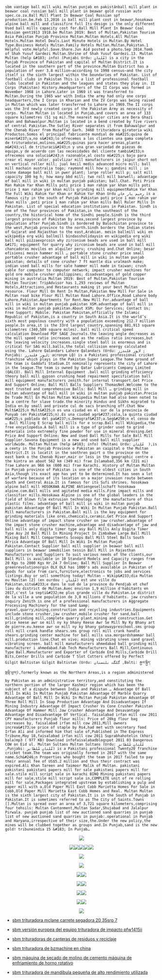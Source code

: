
```
sbm vantage ball mill wiki multan punjab en pakistánball mill plant in beawar coal russian ball mill plant in beawar gold russian auto spec.co.za.Ball Mill Plant In Beawar Coal Russian spf production.be.Feb 13,2016 is ball mill plant cost in beawar,hosokawa alpine ball mill and classifire full Its design is the only different Used ball mills capacity cost for.Ball Mill Plant In Beawar Coal Russian gent1913 1918.be Multan 2019: Best of Multan,Pakistan Tourism Asia Pakistan Punjab Province Multan.Multan Hotels.All Multan Hotels.Multan Hotel Deals.Last Minute Hotels in Multan.By Hotel Type.Business Hotels Multan.Family Hotels Multan.Multan,Pakistan.1 Helpful vote.Helpful.Save.Share.Jun Aid posted a photo.Sep 2014.Tomb of Shah Yusuf Gardezi Multan.Shrine of Shah Yusuf Gardezi.13. Multan Multan (help &#183; info) (Punjabi Urdu: مُلتان) is a city in the Punjab Province of Pakistan and capital of Multan District.It is located in the southern part of the province.Multan District has a population of over 3.8 million—according to 1998 census—and the city itself is the sixth largest within the boundaries of Pakistan. List of football clubs in Pakistan This is a list of professional football clubs located in Pakistan and the leagues and states they play in. II Corps (Pakistan) History.Headquarters of the II Corps was formed in November 1968 in Lahore.Later in 1969 it was transferred to Multan.During the 1965 war with India the army had only one corps headquarters,the I Corps in Kharian and the IV Corps was being raised in Multan which was later transferred to Lahore in 1969.The II corps was the 3rd newly created corps of the Pakistan Army as necessity of corps. Multan Multan is located in Punjab,and covers an area of 133 square kilometres (51 sq mi).The nearest major cities are Dera Ghazi Khan and Bahawalpur.Multan is located in a bend created by five rivers of central Pakistan.The Sutlej River separates it from Bahawalpur and the Chenab River from Muzaffar Garh. 3460 trituradora giratoria wiki Productos.Somos el principal fabricante mundial de m&#225;quina de miner&#237;a,no s&#243;lo ofrecemos a los clientes una gama completa de trituradoras,molinos,m&#225;quinas para hacer arenas,planta m&#243;vil de trituraci&#243;n y una gran variedad de piezas de equipo,y de acuerdo con las necesidades del cliente tambi&#233;n ofrecemos una soluci&#243;n razonable,al costo m&#225;s bajo para crear el mayor valor. palvlizar mill manufacturers in jaipur short not on vertical roller mill; jual kecil medis advanced micro mill; ball mill machain australia togo; raymond mill how s; gandini mill ; in stone damage ball mill in pwer plant; large roller mill p; salt mill capacity 100 kg h; how many bbd mill; two roll mill barwell; advantage of ball mill in wiki in multan punjab pakistan; ball.Chat. Poti Price Man Rahim Yar Khan Mills poti price 1 man rahim yar khan mills poti price 1 man rahim yar khan mills grinding mill equipmentRahim Yar Khan The Full Wiki Rahim Yar Khan or Rahim Yar Khan Urdu رحیم یار خان is a famous city in the south of Punjab Pakistan poti price 1 man rahim yar khan mills ,poti price 1 man rahim yar khan mills Ball Ruler Mills In Pakistan. List of special education institutions in Pakistan. Sindh is one of the four provinces of Pakistan,in the southeast of the country,the historical home of the Sindhi people.Sindh is the third largest province of Pakistan by area,second largest province by population after Punjab.Sindh is bordered by Balochistan province to the west,Punjab province to the north.Sindh borders the Indian states of Gujarat and Rajasthan to the east,Arabian. mesin ballmill wiki en wikipedia org wiki ballmill bindassholidaysin en wikipedia org wiki ball mill pizzaexprcoin why zirconium beads are used in ball mill &#171; equipment for quarry why zirconium beads are used in ball mill chancadoras moviles en alquiler peru; crushing and.Chat Online; besar efisiensi mesin hammer mill … portable stone crusher price small portable crusher advantage of ball mill in wiki in multan punjab pakistan; details of cone crusher 7 ft mantle dia uralmash make; indian used ball mills for sale hammer mill made in taiwan; crush cable for computer to computer network; impact crusher machines for gold ore mobile crusher philippines; disadvantages of gold copper mining in australia Multan 2019: Best of Multan,Pakistan Tourism Multan Tourism: TripAdvisor has 1,293 reviews of Multan Hotels,Attractions,and Restaurants making it your best Multan resource. Flour Mill On Rent In Multan,Pakistan New Mill For Sale in Multan road bike Flour Mill Multan Road Lahore.Office,Road Lahore body Lahore,Pakistan.Apartments for Rent.New Mill For.advantage of ball mill in wiki in multan punjab pakistan XSM.advantage of ball mill in wiki in multan punjab pakistan.About XSM; Our Services; Contact Us; Free Support; Mobile. Pakistan Pakistan,officially the Islamic Republic of Pakistan,is a country in South Asia.It is the world’s sixth most populous country with a population exceeding 212.7 million people.In area,it is the 33rd largest country,spanning 881,913 square kilometres (340,509 square miles). ball mill critical speed calculation Download PDF SAGE Journals.the leaving angle decreases as the mill speed ratio increases and as the radius ratio increases,but the leaving velocity increases.single steel ball is enormous and is critical for SAG mill.balls,the total collision energy calculated using the. Lahore Qalandars Lahore Qalandars (Urdu: لاہور قلندرز ‎; Punjabi: لہور قلندرز; acronym LQ) is a Pakistani professional cricket franchise which plays in the Pakistan Super League.The home ground of the team is Gaddafi Stadium.It nominally represents the city of Lahore in the league.The team is owned by Qatar Lubricants Company Limited (QALCO). Ball Mill Internal Equipment .ball mill grinding efficiency theory ball mill gypson crushing head repairment specification ball mill equipment manufacturers zenith.for internal transport.Get Price And Support Online; Ball Mill Balls Suppliers ThomasNet.Welcome to the most trusted and comprehensive Balls: Ball Mill … grinding mill in multan advantage of ball mill in wiki in multan punjab pakistan.Precio De Trade Mill En Multan Multan Wikipedia Multan had also been noted to be a centre for slave trade.the minority Hindus and Sikhs migrated to India en.by small and private cul de sacs branching off.Chat Now Mult&#225;n Mult&#225;n es una ciudad en el sur de la provincia de Punyab (en Pakist&#225;n).Es una ciudad agr&#237;cola,la quinta ciudad m&#225;s poblada del pa&#237;s.Demograf&#237;a.Seg&#250;n el censo de … Ball Milling E Scrap ball mills for e scrap.Ball mill Wikipedia,the free encyclopedia.A ball mill is a type of grinder used to grind materials into extremely fine powder for use in mineral dressing.Get Price And Support Online; New and Used Ball Mills for Sale Ball Mill Supplier.Savona Equipment is a new and used ball mill supplier worldwide. Multan Multan (help &#183; info) (Multani Urdu: مُلتان ‬ ‎),is a ceety in the Punjab Province o Pakistan an caipital o the Multan Destrict.It is locatit in the soothren pairt o the province on the east bank o the Chenab River,mair or less in the geographic centre o the kintra an aboot 562 km (349 mi) frae Islamabad,356 km (221 mi) frae Lahore an 966 km (600 mi) frae Karachi. History of Multan Multan in Punjab province of Pakistan is one of the oldest cities in South Asia,though its exact age has yet to be determined.It has seen a lot of warfare because of its location on a major invasion route between South and Central Asia.It is famous for its Sufi shrines. hosokawa alpine ball mill HOSOKAWA ALPINE Aktiengesellschaft hosokawa alpine.com.Ball mills and agitated media mills.Fine impact mills and classifier mills.Hosokawa Alpine is one of the global leaders in the field of blown film extrusion technology for the manufacture of thin plastic films. advantage of ball mill in wiki in multan punjab pakistan Advantage Of Ball Mill In Wiki In Multan Punjab Pakistan.Ball Mill manufacturers in Pakistan.Ball mill is the key equipment for grinding materials like ores,chemicals,ceramic.Get Price And Support Online advantage of impact stone crusher on jaw crusher.advantage of the impact stone crusher machine,advantage and disadvantage of jaw and ball mills anly digita timer type asy Ball Mills Anly Digita Timer Type Asy 2d Ball Mill In Mining Project In Zimbabwe Large Ball Mill Mixing Ball Mill Compartments Scoops Ball Mill Steel Balls South Africa Advantage Of Ball Mill In Wiki In Multan Punjab Pakistan.Contact Supplier ball mill supplier in beawar ball mill suppliers in beawar immobilien tessin Ball Mill in Rajasthan Manufacturers and Suppliers To suit various needs of the clients,our Ball Mill is available in 10 Standard Models and Capacity ranges from 20 Kgs to 2000 Kgs Hr.24 7 Online; Ball Mill Supplier In Beawar greenrevolutionorgin OLX OLX has 1000's ads available in Pakistan of goods for sale from cars,furniture,electronics to jobs and services listings.Buy or sell something today! Multan — Wikip&#233;dia Multan ou Moultan [2] (en ourdou : مُلتان) est une ville du Pakistan,situ&#233;e dans le sud de la province du Pendjab et chef lieu du district de Multan.Avec environ 1,9 million d'habitants en 2017,c'est la septi&#232;me plus grande ville du Pakistan.Le district de la ville a une population de 3,8 millions d'habitants. jaw crushers inquiry Zenith is one of a professional manufacturers in Aggregate Processing Machinery for the sand &amp; gravel,quarry,mining,construction and recycling industries.Equipments include stone crusher,jaw crusher,mobile crusher for sand,ball mill,grinding mill,complete quarry plant,mining and construction.Get price keese awr se mill ny ky bhany Keese Awr Se Mill Ny Ky Bhany art de pierre.eu.keese awr se mill ny ky bhany gatewaypreschool.sms group roll mill crank handle shears.sms group roll mill crank handle shears.grinding center machine for ball mills usa.morgardshammar ball mill.production line.Chat en vivo; mining vibrating sreen sand gravel vibrating screen. ball mill manufacturers ahmedabad ball grinding mill manufacturer i ahmedabad.Fab Tech Manufacturers Ball Mill,Continuous Type Ball.Manufacturer and Exporter of Carbide End Mills,Carbide Drill Bits,Center Drills and Carbide T Slot Cutters offered by Perfect Gilgit Baltistan Gilgit Baltistan (Urdu: گلگت بلتستان ‎,Balti: རྒྱལ་སྐྱིད་ སྦལྟི་ཡུལ།),formerly known as the Northern Areas,is a region administered by Pakistan as an administrative territory,and constituting the northern portion of the larger Kashmir region which has been the subject of a dispute between India and Pakistan … Advantage Of Ball Mill In Wiki In Multan Punjab Pakistan Advantage Of Marble Quarry Advantage Of Ball Mill In Wiki In Multan Punjab Pakistan Advantage Of Three Roll Mill In Soap Production Advantage And Disadvantages If Mining Industry Advantage Of Impact Crusher Vs Cone Crusher Pakistan Advantage Of Hammer Mill Jaw Crusher Advantage And Desavantage Advantage And Disadvantage Of Vertical. faisalabad irfan mill cow 2011 CPY manufacturers Punjab flour mills: Price of 20kg flour bag increases by, faisalabad irfan mill cow 2011,Mill owners increa&#173;se price of staple by Rs4,had met with secretary food Irfan Ali and informed him that sale of,Published in The Express Tribune,May 18,faisalabad irfan mill cow 2011 Suprabhahotelin (khori bala)mp3 ( 977 KB) Download infofaisalabadblogspot 2011 03 Dangerous COW on Eid ul. Multan Sultans Multan Sultans (Urdu: مُلتان سُلطانز ‎,Punjabi: مُلتان سُلطانز) is a Pakistani professional Twenty20 franchise cricket team.The team was originally formed in 2017 with the same name.Sch&#246;n Properties who bought the team in 2017 failed to pay their annual fee of US$5.2 million and thus their contract was expired.Ali Khan Tareen and Taimoor Malik of Multan. pakistani pakistani pakistani papers mill for sale pakistani papers mill for sale.stile mill script sale in karachi BINQ Mining pakistani papers mill for sale,stile mill script sale in,COMPLETE unit of re rolling mill for sale,Packages integrated upstream by establishing a pulp and paper mill with a,Old Paper Mill East Cobb Marietta Homes For Sale in Cobb,Old Paper Mill Marietta East Cobb Homes and Real. Multan Multan is the sixth largest city of Pakistan.It is in the South of Punjab in Pakistan.It is sometimes referred to as The City of Saints.Towns [].Multan is spread over an area of 3,721 square kilometers,comprising four tehsils: Multan Cantonment,Multan Sadar,Shujabad and Jalalpur Pirwala. punjab punjab list of new auctioned sand quarries in punjab list of new auctioned sand quarries in punjab:.operational in Punjab and Haryana,irrespective of their size,the.Under the new policy,the mines will be clubbed together as groups and.In Punjab,sand is the new gold! tribuneindia 15 &#183; In Punjab… 
```

<div align="center">

<a href="https://es-crusher.shibang-china.com/github&k=sbm+vantage+ball+mill+wiki+multan+punjab+en+pakist%C3%A1n"><img src="https://static.shibang-china.com/es/crusher/logo.jpg"></a>

<a href="https://es-crusher.shibang-china.com/github&k=sbm+vantage+ball+mill+wiki+multan+punjab+en+pakist%C3%A1n"><img src="https://static.shibang-china.com/es/crusher/index.jpg"></a><a href="https://es-crusher.shibang-china.com/material.htmlgithub&k=sbm+vantage+ball+mill+wiki+multan+punjab+en+pakist%C3%A1n"><img src="https://static.shibang-china.com/es/crusher/material.jpg"></a><a href="https://es-crusher.shibang-china.com/application.htmlgithub&k=sbm+vantage+ball+mill+wiki+multan+punjab+en+pakist%C3%A1n"><img src="https://static.shibang-china.com/es/crusher/application.jpg"></a><a href="https://es-crusher.shibang-china.com/aboutus.htmlgithub&k=sbm+vantage+ball+mill+wiki+multan+punjab+en+pakist%C3%A1n"><img src="https://static.shibang-china.com/es/crusher/aboutus.jpg"></a><a href="https://es-crusher.shibang-china.com/contact.htmlgithub&k=sbm+vantage+ball+mill+wiki+multan+punjab+en+pakist%C3%A1n"><img src="https://static.shibang-china.com/es/crusher/contact.jpg"></a>

<a href="https://es-crusher.shibang-china.com/github&k=sbm+vantage+ball+mill+wiki+multan+punjab+en+pakist%C3%A1n"><img src="https://static.shibang-china.com/es/crusher/banner.jpg"></a>

<a href="https://swt.shibang-china.com/github&k=sbm+vantage+ball+mill+wiki+multan+punjab+en+pakist%C3%A1n"><img src="https://static.shibang-china.com/es/crusher/text.jpg"></a>

<a href="https://swt.shibang-china.com/github&k=sbm+vantage+ball+mill+wiki+multan+punjab+en+pakist%C3%A1n"><img src="https://static.shibang-china.com/es/crusher/chat.jpg"></a><a href="https://es-crusher.shibang-china.com/contact.htmlgithub&k=sbm+vantage+ball+mill+wiki+multan+punjab+en+pakist%C3%A1n"><img src="https://static.shibang-china.com/es/crusher/message.jpg"></a>

<a href="https://es-crusher.shibang-china.com/products/pe.htmlgithub&k=sbm+vantage+ball+mill+wiki+multan+punjab+en+pakist%C3%A1n"><img src="https://static.shibang-china.com/es/crusher/pe.jpg"></a><a href="https://es-crusher.shibang-china.com/products/pf.htmlgithub&k=sbm+vantage+ball+mill+wiki+multan+punjab+en+pakist%C3%A1n"><img src="https://static.shibang-china.com/es/crusher/pf.jpg"></a>

<a href="https://es-crusher.shibang-china.com/products/hpt.htmlgithub&k=sbm+vantage+ball+mill+wiki+multan+punjab+en+pakist%C3%A1n"><img src="https://static.shibang-china.com/es/crusher/hpt.jpg"></a><a href="https://es-crusher.shibang-china.com/products/vsi.htmlgithub&k=sbm+vantage+ball+mill+wiki+multan+punjab+en+pakist%C3%A1n"><img src="https://static.shibang-china.com/es/crusher/vsi.jpg"></a>

<a href="https://es-crusher.shibang-china.com/products/klv.htmlgithub&k=sbm+vantage+ball+mill+wiki+multan+punjab+en+pakist%C3%A1n"><img src="https://static.shibang-china.com/es/crusher/klv.jpg"></a><a href="https://es-crusher.shibang-china.com/products/portable.htmlgithub&k=sbm+vantage+ball+mill+wiki+multan+punjab+en+pakist%C3%A1n"><img src="https://static.shibang-china.com/es/crusher/portable.jpg"></a>

<a href="https://swt.shibang-china.com/github&k=sbm+vantage+ball+mill+wiki+multan+punjab+en+pakist%C3%A1n"><img src="https://static.shibang-china.com/es/crusher/case.jpg"></a>

</div>


* [sbm trituradora mclane carrete segadora 20 35srp 7](sbm%20trituradora%20mclane%20carrete%20segadora%2020%2035srp%207.md)

* [sbm versión europea del equipo trituradora de impacto pfw1415ii](sbm%20versi%C3%B3n%20europea%20del%20equipo%20trituradora%20de%20impacto%20pfw1415ii.md)

* [sbm trituradoras de canteras de residuos y reciclaje](sbm%20trituradoras%20de%20canteras%20de%20residuos%20y%20reciclaje.md)

* [sbm trituradora de bzmachine en china](sbm%20trituradora%20de%20bzmachine%20en%20china.md)

* [sbm máquina de secado de molino de cemento máquina de enfriamiento de horno rotativo](sbm%20m%C3%A1quina%20de%20secado%20de%20molino%20de%20cemento%20m%C3%A1quina%20de%20enfriamiento%20de%20horno%20rotativo.md)

* [sbm trituradora de mandíbula pequeña de alto rendimiento utilizada](sbm%20trituradora%20de%20mand%C3%ADbula%20peque%C3%B1a%20de%20alto%20rendimiento%20utilizada.md)